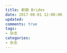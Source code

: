 ```yaml
---
title: 新娘 Brides
date: 2017-08-01 12:00:00
updated:
comments: true
tags:
- 杂志
categories:
- 杂志
---
```

